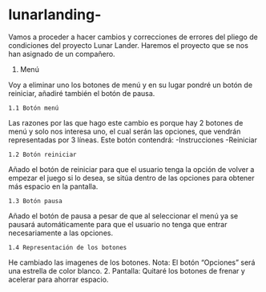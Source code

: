 # lunarlanding-
Vamos a proceder a hacer cambios y correcciones de errores del pliego de condiciones del proyecto Lunar Lander. Haremos el proyecto que se nos han asignado de un compañero.

1. Menú

Voy a eliminar uno  los botones de menú y en su lugar pondré un botón de reiniciar, añadiré también el botón de pausa.

	1.1 Botón menú

Las razones por las que hago este cambio es porque hay 2 botones de menú y solo nos interesa uno, el cual serán las opciones, que vendrán representadas por 3 líneas.
Este botón contendrá:
-Instrucciones
-Reiniciar

	1.2 Botón reiniciar

Añado el botón de reiniciar para que el usuario tenga la opción de volver a empezar el juego si lo desea, se sitúa dentro de las opciones para obtener más espacio en la pantalla.

	1.3 Botón pausa

 Añado el botón de pausa a pesar de que al seleccionar el menú ya se pausará automáticamente para que el usuario no tenga que entrar necesariamente a las opciones.

	1.4 Representación de los botones
  He cambiado las imagenes de los botones.
 Nota: El botón “Opciones” será una estrella de color blanco.
 2. Pantalla:
 Quitaré los botones de frenar y acelerar para ahorrar espacio.
  
